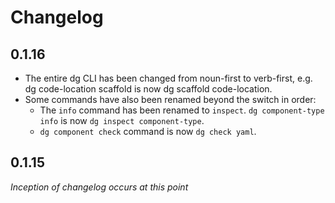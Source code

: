 # Changelog

## 0.1.16

- The entire dg CLI has been changed from noun-first to verb-first, e.g. dg code-location scaffold is now dg scaffold code-location.
- Some commands have also been renamed beyond the switch in order:
  - The `info` command has been renamed to `inspect`. `dg component-type info` is now `dg inspect component-type`.
  - `dg component check` command is now `dg check yaml`.

## 0.1.15

_Inception of changelog occurs at this point_
